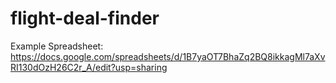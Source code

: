 # flight-deal-finder
Example Spreadsheet:
https://docs.google.com/spreadsheets/d/1B7yaOT7BhaZq2BQ8ikkagMl7aXvRI130dOzH26C2r_A/edit?usp=sharing
